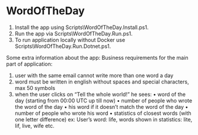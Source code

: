 # WordOfTheDay
1. Install the app using Scripts\WordOfTheDay.Install.ps1.
2. Run the app via Scripts\WordOfTheDay.Run.ps1.
3. To run application locally without Docker use Scripts\WordOfTheDay.Run.Dotnet.ps1.

Some extra information about the app:
Business requirements for the main part of application:
1)	user with the same email cannot write more than one word a day
2)	word must be written in english without spaces and special characters, max 50 symbols
3)	when the user clicks on “Tell the whole world!” he sees:
    •	word of the day (starting from 00:00 UTC up till now)
    •	number of people who wrote the word of the day
    •	his word if it doesn’t match the word of the day
    •	number of people who wrote his word
    •	statistics of closest words (with one letter difference)
      ex: User’s word: life, words shown in statistics: lite, lif, live, wife etc.
